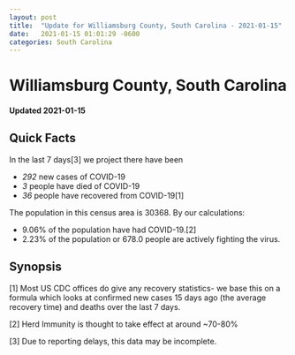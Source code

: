 ```yaml
---
layout: post
title:  "Update for Williamsburg County, South Carolina - 2021-01-15"
date:   2021-01-15 01:01:29 -0600
categories: South Carolina
---
```


# Williamsburg County, South Carolina
#### Updated 2021-01-15

## Quick Facts

In the last 7 days[3] we project there have been
- *292* new cases of COVID-19
- *3* people have died of COVID-19
- *36* people have recovered from COVID-19[1]

The population in this census area is 30368. By our calculations:
- 9.06% of the population have had COVID-19.[2]
- 2.23% of the population or 678.0 people are actively fighting the virus.

## Synopsis




[1] Most US CDC offices do give any recovery statistics- we base this on a formula which looks at confirmed new cases
15 days ago (the average recovery time) and deaths over the last 7 days.

[2] Herd Immunity is thought to take effect at around ~70-80%

[3] Due to reporting delays, this data may be incomplete.
 
    